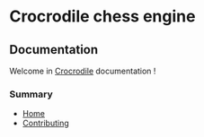 # Crocrodile chess engine
## Documentation
Welcome in [Crocrodile](https://github.com/Virinas-code/Crocrodile/) documentation !
### Summary
- [Home](README.html)
- [Contributing](contributing.html)
